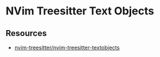 # NVim Treesitter Text Objects

Resources
---

- [nvim-treesitter/nvim-treesitter-textobjects][1]

<!-- Links -->
[1]: https://github.com/nvim-treesitter/nvim-treesitter-textobjects

<!-- Links end -->



